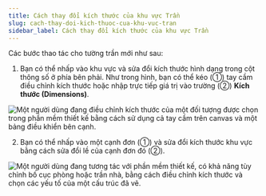 ```yaml
---
title: Cách thay đổi kích thước của khu vực Trần
slug: cach-thay-doi-kich-thuoc-cua-khu-vuc-tran
sidebar_label: Cách thay đổi kích thước của khu vực Trần
---
```


Các bước thao tác cho tường trần mới như sau:

1. Bạn có thể nhấp vào khu vực và sửa đổi kích thước hình dạng trong cột thông số ở phía bên phải. Như trong hình, bạn có thể kéo (①) tay cầm điều chỉnh kích thước hoặc nhập trực tiếp giá trị vào trường (②) **Kích thước (Dimensions)**.

![Một người dùng đang điều chỉnh kích thước của một đối tượng được chọn trong phần mềm thiết kế bằng cách sử dụng cả tay cầm trên canvas và một bảng điều khiển bên cạnh.](https://storage.googleapis.com/jegavn_kb/images/21e34b29-7b43-4399-9b0d-bb1c1327abc0.png)

2. Bạn có thể nhấp vào một cạnh đơn (①) và sửa đổi kích thước khu vực bằng cách sửa đổi lề của cạnh đơn đó (②).

![Một người dùng đang tương tác với phần mềm thiết kế, có khả năng tùy chỉnh bố cục phòng hoặc trần nhà, bằng cách điều chỉnh kích thước và chọn các yếu tố của một cấu trúc đã vẽ.](https://storage.googleapis.com/jegavn_kb/images/4f6dd40b-c1eb-4432-9ae4-b2c16613af5d.png)